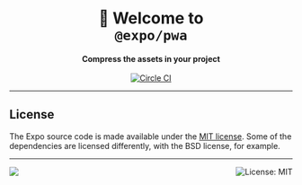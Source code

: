 <!-- Title -->
<h1 align="center">
👋 Welcome to <br><code>@expo/pwa</code>
</h1>

<!-- Header -->

<p align="center">
    <b>Compress the assets in your project</b>
    <br/>
    <br/>
    <a aria-label="Circle CI" href="https://circleci.com/gh/expo/expo-cli/tree/master">
        <img alt="Circle CI" src="https://flat.badgen.net/circleci/github/expo/expo-cli?label=Circle%20CI&labelColor=555555&icon=circleci">
    </a>
</p>

---

<!-- Body -->

## License

The Expo source code is made available under the [MIT license](LICENSE). Some of the dependencies are licensed differently, with the BSD license, for example.

<!-- Footer -->

---

<p>
    <a aria-label="sponsored by expo" href="http://expo.io">
        <img src="https://img.shields.io/badge/Sponsored_by-Expo-4630EB.svg?style=for-the-badge&logo=EXPO&labelColor=000&logoColor=fff" target="_blank" />
    </a>
    <a aria-label="expo pwa is free to use" href="/LICENSE" target="_blank">
        <img align="right" alt="License: MIT" src="https://img.shields.io/badge/License-MIT-success.svg?style=for-the-badge&color=33CC12" target="_blank" />
    </a>
</p>

[abp]: https://docs.expo.io/versions/latest/workflow/configuration/#assetbundlepatterns
